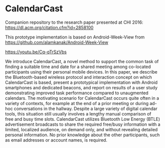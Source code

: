 CalendarCast
============

Companion repository to the research paper presented at CHI 2016: https://dl.acm.org/citation.cfm?id=2858100

This prototype implementation is based on Android-Week-View from https://github.com/alamkanak/Android-Week-View

https://youtu.be/Cq-qTrSzVbs

We introduce CalendarCast, a novel method to support the common task of finding a suitable time and date for a shared meeting among co-located participants using their personal mobile devices. In this paper, we describe the Bluetooth-based wireless protocol and interaction concept on which CalendarCast is based, present a prototypical implementation with Android smartphones and dedicated beacons, and report on results of a user study demonstrating improved task performance compared to unaugmented calendars. The motivating scenario for CalendarCast occurs quite often in a variety of contexts, for example at the end of a prior meeting or during ad-hoc conversations in the hallway. Despite a large variety of digital calendar tools, this situation still usually involves a lengthy manual comparison of free and busy time slots. CalendarCast utilizes Bluetooth Low Energy (BTLE) advertisement broadcasts to share the required free/busy information with a limited, localized audience, on demand only, and without revealing detailed personal information. No prior knowledge about the other participants, such as email addresses or account names, is required.
